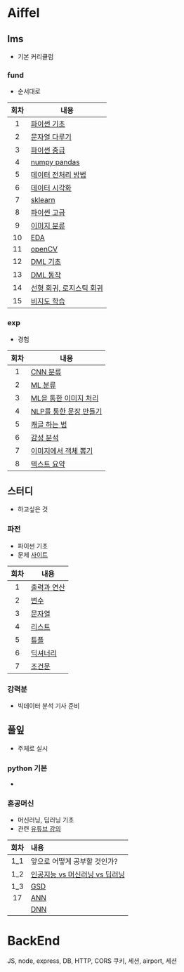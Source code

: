 # Aiffel
## lms
- 기본 커리큘럼
### fund
- 순서대로

|회차|내용|
|:-:|-|
|1|[파이썬 기초](#)|
|2|[문자열 다루기](#)|
|3|[파이썬 중급](#)|
|4|[numpy pandas](#)|
|5|[데이터 전처리 방법](#)|
|6|[데이터 시각화](#)|
|7|[sklearn](#)|
|8|[파이썬 고급](#)|
|9|[이미지 분류](#)|
|10|[EDA](#)|
|11|[openCV](#)|
|12|[DML 기초](#)|
|13|[DML 동작](#)|
|14|[선형 회귀, 로지스틱 회귀](aiffel_ai/lms/fund/19_regression_logistic)|
|15|[비지도 학습](aiffel_ai/lms/fund/20_unsupervised)|
### exp
- 경험

|회차|내용|
|:-:|-|
|1|[CNN 분류](#)|
|2|[ML 분류](#)|
|3|[ML을 통한 이미지 처리](#)|
|4|[NLP를 통한 문장 만들기](#)|
|5|[캐글 하는 법](#)|
|6|[감성 분석](aiffel_ai/lms/exp/06_sentiment_analysis)|
|7|[이미지에서 객체 뽑기](aiffel_ai/lms/exp/07_segmentation)|
|8|[텍스트 요약](aiffel_ai/lms/exp/08_text_summarization)
## 스터디
- 하고싶은 것
### 파전
- 파이썬 기초
- 문제 [사이트](https://wikidocs.net/7014)

|회차|내용|
|:-:|-|
|1|[출력과 연산](aiffel_ai/study/python_morning/001~010_print_oper.ipynb)|
|2|[변수](aiffel_ai/study/python_morning/011~020_var.ipynb)|
|3|[문자열](aiffel_ai/study/python_morning/021~050_str.ipynb)|
|4|[리스트](aiffel_ai/study/python_morning/051~070_list.ipynb)|
|5|[튜플](aiffel_ai/study/python_morning/071~080_tuple.ipynb)|
|6|[딕셔너리](aiffel_ai/study/python_morning/081~100_dict.ipynb)|
|7|[조건문](aiffel_ai/study/python_morning/101~130_if.ipynb)|
### 강력분
- 빅데이터 분석 기사 준비
## 풀잎
- 주체로 실시
### python 기본
- 
### 혼공머신
- 머신러닝, 딥러닝 기초
- 관련 [유튜브 강의](https://www.youtube.com/watch?v=J6wehCO_c58&list=PLVsNizTWUw7HpqmdphX9hgyWl15nobgQX)

|회차|내용|
|:-:|:-|
|1_1|앞으로 어떻게 공부할 것인가?|
|1_2|[인공지능 vs 머신러닝 vs 딥러닝](#)|
|1_3|[GSD](aiffel_ai/flipped/혼공/4_2_GSD)|
|17|[ANN](aiffel_ai/flipped/혼공/7_1_ANN)|
||[DNN](aiffel_ai/flipped/혼공/7_2_DNN)|
# BackEnd
JS, node, express, DB, HTTP, CORS
쿠키, 세션, airport, 세션

